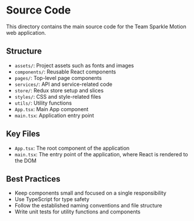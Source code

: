 # Source Code

This directory contains the main source code for the Team Sparkle Motion web application.

## Structure

- `assets/`: Project assets such as fonts and images
- `components/`: Reusable React components
- `pages/`: Top-level page components
- `services/`: API and service-related code
- `store/`: Redux store setup and slices
- `styles/`: CSS and style-related files
- `utils/`: Utility functions
- `App.tsx`: Main App component
- `main.tsx`: Application entry point

## Key Files

- `App.tsx`: The root component of the application
- `main.tsx`: The entry point of the application, where React is rendered to the DOM

## Best Practices

- Keep components small and focused on a single responsibility
- Use TypeScript for type safety
- Follow the established naming conventions and file structure
- Write unit tests for utility functions and components
